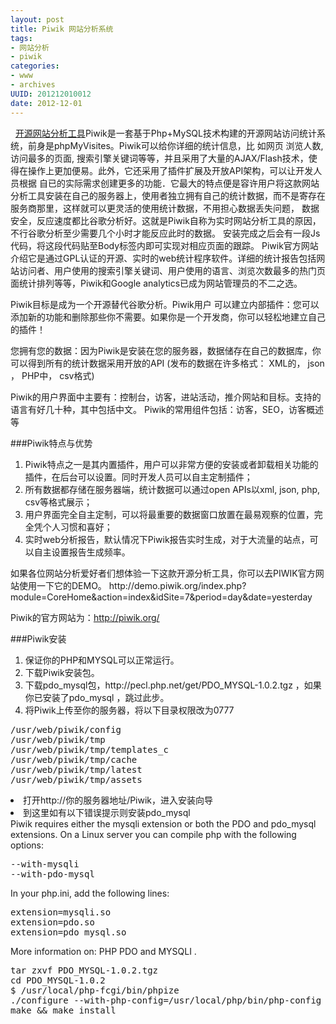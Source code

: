 ```yaml
--- 
layout: post
title: Piwik 网站分析系统 
tags: 
- 网站分析
- piwik
categories:
- www
- archives
UUID: 201212010012
date: 2012-12-01
---
```


&nbsp;&nbsp;[开源网站分析工具](http://piwik.org/)Piwik是一套基于Php+MySQL技术构建的开源网站访问统计系统，前身是phpMyVisites。Piwik可以给你详细的统计信息，比 如网页 浏览人数, 访问最多的页面, 搜索引擎关键词等等，并且采用了大量的AJAX/Flash技术，使得在操作上更加便易。此外，它还采用了插件扩展及开放API架构，可以让开发人员根据 自已的实际需求创建更多的功能．它最大的特点便是容许用户将这款网站分析工具安装在自己的服务器上，使用者独立拥有自己的统计数据，而不是寄存在服务商那里，这样就可以更灵活的使用统计数据，不用担心数据丢失问题， 数据安全，反应速度都比谷歌分析好。这就是Piwik自称为实时网站分析工具的原因，不行谷歌分析至少需要几个小时才能反应此时的数据。 安装完成之后会有一段Js代码，将这段代码贴至Body标签内即可实现对相应页面的跟踪。 Piwik官方网站介绍它是通过GPL认证的开源、实时的web统计程序软件。详细的统计报告包括网站访问者、用户使用的搜索引擎关键词、用户使用的语言、浏览次数最多的热门页面统计排列等等，Piwik和Google analytics已成为网站管理员的不二之选。

Piwik目标是成为一个开源替代谷歌分析。Piwik用户 可以建立内部插件：您可以添加新的功能和删除那些你不需要。如果你是一个开发商，你可以轻松地建立自己的插件！

您拥有您的数据：因为Piwik是安装在您的服务器，数据储存在自己的数据库，你可以得到所有的统计数据采用开放的API (发布的数据在许多格式： XML的， json ， PHP中， csv格式)

Piwik的用户界面中主要有：控制台，访客，进站活动，推介网站和目标。支持的语言有好几十种，其中包括中文。
Piwik的常用组件包括：访客，SEO，访客概述等

###Piwik特点与优势
<ol>
<li>Piwik特点之一是其内置插件，用户可以非常方便的安装或者卸载相关功能的插件，在后台可以设置。同时开发人员可以自主定制插件；
</li>
<li>
所有数据都存储在服务器端，统计数据可以通过open APIs以xml, json, php, csv等格式展示；
</li>
<li>
用户界面完全自主定制，可以将最重要的数据窗口放置在最易观察的位置，完全凭个人习惯和喜好；
</li>
<li>
实时web分析报告，默认情况下Piwik报告实时生成，对于大流量的站点，可以自主设置报告生成频率。
</li>
</ol>
如果各位网站分析爱好者们想体验一下这款开源分析工具，你可以去PIWIK官方网站使用一下它的DEMO。
http://demo.piwik.org/index.php?module=CoreHome&action=index&idSite=7&period=day&date=yesterday

Piwik的官方网站为：http://piwik.org/

###Piwik安装
<ol>
<li>保证你的PHP和MYSQL可以正常运行。</li>
<li>下载Piwik安装包。</li>
<li>下载pdo_mysql包，http://pecl.php.net/get/PDO_MYSQL-1.0.2.tgz ，如果你已安装了pdo_mysql ，跳过此步。</li>
<li>将Piwik上传至你的服务器，将以下目录权限改为0777</li>
</ol>
<pre id="bash">
/usr/web/piwik/config 
/usr/web/piwik/tmp 
/usr/web/piwik/tmp/templates_c 
/usr/web/piwik/tmp/cache 
/usr/web/piwik/tmp/latest 
/usr/web/piwik/tmp/assets
</pre>
<li>打开http://你的服务器地址/Piwik，进入安装向导</li>
<li>到这里如有以下错误提示则安装pdo_mysql</li>
</ol>
Piwik requires either the mysqli extension or both the PDO and pdo_mysql extensions.
On a Linux server you can compile php with the following options: 
<pre>
--with-mysqli 
--with-pdo-mysql 
</pre>
In your php.ini, add the following lines: 
<pre>
extension=mysqli.so 
extension=pdo.so 
extension=pdo_mysql.so 
</pre>
More information on: PHP PDO and MYSQLI .
<pre>
tar zxvf PDO_MYSQL-1.0.2.tgz
cd PDO_MYSQL-1.0.2
$ /usr/local/php-fcgi/bin/phpize
./configure --with-php-config=/usr/local/php/bin/php-config  --with-pdo-mysql=/usr/local/mysql --with-mysqli=/usr/local/mysql/bin/mysql_config
make && make install
</pre>
